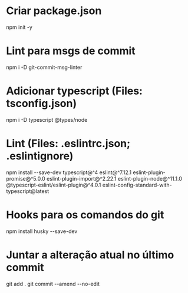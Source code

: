 # Criar package.json
npm init -y

# Lint para msgs de commit
npm i -D git-commit-msg-linter

# Adicionar typescript (Files: tsconfig.json)
npm i -D typescript @types/node

# Lint (Files: .eslintrc.json; .eslintignore)
npm install --save-dev typescript@^4 eslint@^7.12.1 eslint-plugin-promise@^5.0.0 eslint-plugin-import@^2.22.1 eslint-plugin-node@^11.1.0 @typescript-eslint/eslint-plugin@^4.0.1 eslint-config-standard-with-typescript@latest

# Hooks para os comandos do git
npm install husky --save-dev

# Juntar a alteração atual no último commit
git add .
git commit --amend --no-edit
